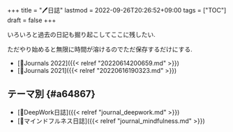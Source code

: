 +++
title = "🖊日誌"
lastmod = 2022-09-26T20:26:52+09:00
tags = ["TOC"]
draft = false
+++

いろいろと過去の日記も掘り起こしてここに残したい.

ただやり始めると無限に時間が溶けるのでただ保存するだけにする.

-   [📅Journals 2022]({{< relref "20220614200659.md" >}})
-   [📅Journals 2021]({{< relref "20220616190323.md" >}})


## テーマ別 {#a64867}

-   [📓DeepWork日誌]({{< relref "journal_deepwork.md" >}})
-   [📓マインドフルネス日誌]({{< relref "journal_mindfulness.md" >}})
